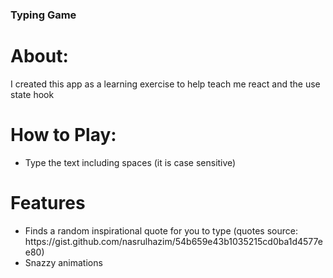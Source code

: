 <h3>Typing Game</h3>

<h1> About: </h1>
<p>
I created this app as a learning exercise to help teach me react and the use state hook 
</p>

<h1> How to Play: </h1>
<ul>
<li>Type the text including spaces (it is case sensitive) </li>
</ul>

<h1> Features </h1>
<ul>
<li>  Finds a random inspirational quote for you to type (quotes source: https://gist.github.com/nasrulhazim/54b659e43b1035215cd0ba1d4577ee80) </li>
<li>  Snazzy animations </li>
</ul>